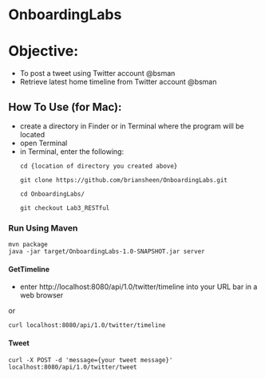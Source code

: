 # OnboardingLabs

# Objective:  

  - To post a tweet using Twitter account @bsman
  - Retrieve latest home timeline from Twitter account @bsman


## How To Use (for Mac):
  - create a directory in Finder or in Terminal where the program will be located
  - open Terminal
  - in Terminal, enter the following:
    ```
    cd {location of directory you created above}

    git clone https://github.com/briansheen/OnboardingLabs.git

    cd OnboardingLabs/

    git checkout Lab3_RESTful
    ```

### Run Using Maven

    mvn package
    java -jar target/OnboardingLabs-1.0-SNAPSHOT.jar server

#### GetTimeline

  - enter http://localhost:8080/api/1.0/twitter/timeline into your URL bar in a web browser

or

    curl localhost:8080/api/1.0/twitter/timeline

#### Tweet

    curl -X POST -d 'message={your tweet message}' localhost:8080/api/1.0/twitter/tweet
